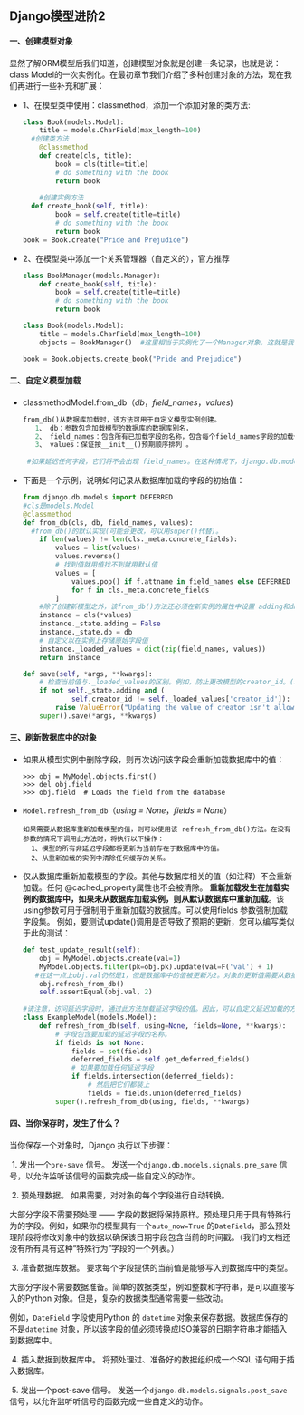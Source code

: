 ## Django模型进阶2



#### 一、创建模型对象

​	显然了解ORM模型后我们知道，创建模型对象就是创建一条记录，也就是说：class Model的一次实例化。在最初章节我们介绍了多种创建对象的方法，现在我们再进行一些补充和扩展：

- 1、在模型类中使用：classmethod，添加一个添加对象的类方法:

  ```python
  class Book(models.Model):
      title = models.CharField(max_length=100)
  	#创建类方法
      @classmethod
      def create(cls, title):
          book = cls(title=title)
          # do something with the book
          return book
      
      #创建实例方法
  	def create_book(self, title):
          book = self.create(title=title)
          # do something with the book
          return book
  book = Book.create("Pride and Prejudice")
  ```

- 2、在模型类中添加一个关系管理器（自定义的），官方推荐

  ```python
  class BookManager(models.Manager):
      def create_book(self, title):
          book = self.create(title=title)
          # do something with the book
          return book
  
  class Book(models.Model):
      title = models.CharField(max_length=100)
      objects = BookManager()  #这里相当于实例化了一个Manager对象，这就是我们平时使用的objects，也就是说我们平时使用的objects也是Manager的对象，里面自带了all、filter等方法。
  
  book = Book.objects.create_book("Pride and Prejudice")
  ```

  

#### 二、自定义模型加载

- classmethodModel.from_db（*db*，*field_names*，*values*)

  ```python
  from_db()从数据库加载时，该方法可用于自定义模型实例创建。
     1、 db：参数包含加载模型的数据库的数据库别名，
     2、 field_names：包含所有已加载字段的名称，包含每个field_names字段的加载值values 。field_names与values顺序相同。
     3、 values：保证按__init__()预期顺序排列 。
     
   #如果延迟任何字段，它们将不会出现 field_names。在这种情况下，django.db.models.DEFERRED 为每个缺少的字段分配值。除了创建新模型之外，该from_db()方法还必须在新实例的属性中设置 adding和db标志_state。 
  ```

- 下面是一个示例，说明如何记录从数据库加载的字段的初始值： 

  ```python
  from django.db.models import DEFERRED
  #cls是models.Model
  @classmethod
  def from_db(cls, db, field_names, values):
    #from_db()的默认实现(可能会更改，可以用super()代替)。
      if len(values) != len(cls._meta.concrete_fields):
          values = list(values)
          values.reverse()
          # 找到值就用值找不到就用默认值
          values = [
              values.pop() if f.attname in field_names else DEFERRED
              for f in cls._meta.concrete_fields
          ]
      #除了创建新模型之外，该from_db()方法还必须在新实例的属性中设置 adding和db标志_state。
      instance = cls(*values)
      instance._state.adding = False
      instance._state.db = db
      # 自定义以在实例上存储原始字段值
      instance._loaded_values = dict(zip(field_names, values))
      return instance
  
  def save(self, *args, **kwargs):
      # 检查当前值与._loaded_values的区别。例如，防止更改模型的creator_id。(本例不支持'creator_id'被延迟的情况)。
      if not self._state.adding and (
              self.creator_id != self._loaded_values['creator_id']):
          raise ValueError("Updating the value of creator isn't allowed")
      super().save(*args, **kwargs)
  ```

  

#### 三、刷新数据库中的对象

- 如果从模型实例中删除字段，则再次访问该字段会重新加载数据库中的值：

  ```
  >>> obj = MyModel.objects.first()
  >>> del obj.field
  >>> obj.field  # Loads the field from the database
  ```

- `Model.refresh_from_db`（*using = None*，*fields = None*）

  ```
  如果需要从数据库重新加载模型的值，则可以使用该 refresh_from_db()方法。在没有参数的情况下调用此方法时，将执行以下操作：
  	1、模型的所有非延迟字段都将更新为当前存在于数据库中的值。
  	2、从重新加载的实例中清除任何缓存的关系。
  ```

- 仅从数据库重新加载模型的字段。其他与数据库相关的值（如注释）不会重新加载。任何 @cached_property属性也不会被清除。
  **重新加载发生在加载实例的数据库中，如果未从数据库加载实例，则从默认数据库中重新加载**。该 using参数可用于强制用于重新加载的数据库。可以使用fields 参数强制加载字段集。
  例如，要测试update()调用是否导致了预期的更新，您可以编写类似于此的测试：

  ```python
  def test_update_result(self):
      obj = MyModel.objects.create(val=1)
      MyModel.objects.filter(pk=obj.pk).update(val=F('val') + 1)
     #在这一点上obj.val仍然是1，但是数据库中的值被更新为2。对象的更新值需要从数据库中重新加载。
      obj.refresh_from_db()
      self.assertEqual(obj.val, 2)
      
  #请注意，访问延迟字段时，通过此方法加载延迟字段的值。因此，可以自定义延迟加载的方式。下面的示例显示了在重新加载延迟字段时如何重新加载所有实例的字段：
  class ExampleModel(models.Model):
      def refresh_from_db(self, using=None, fields=None, **kwargs):
          # 字段包含要加载的延迟字段的名称。
          if fields is not None:
              fields = set(fields)
              deferred_fields = self.get_deferred_fields()
              # 如果要加载任何延迟字段
              if fields.intersection(deferred_fields):
                  # 然后把它们都装上
                  fields = fields.union(deferred_fields)
          super().refresh_from_db(using, fields, **kwargs)
  ```



#### 四、当你保存时，发生了什么？

当你保存一个对象时，Django 执行以下步骤：

​	1\. 发出一个`pre-save` 信号。 发送一个`django.db.models.signals.pre_save` 信号，以允许监听该信号的函数完成一些自定义的动作。

​	2\. 预处理数据。 如果需要，对对象的每个字段进行自动转换。

大部分字段不需要预处理 —— 字段的数据将保持原样。预处理只用于具有特殊行为的字段。例如，如果你的模型具有一个`auto_now=True` 的`DateField`，那么预处理阶段将修改对象中的数据以确保该日期字段包含当前的时间戳。（我们的文档还没有所有具有这种“特殊行为”字段的一个列表。）

​	3\. 准备数据库数据。 要求每个字段提供的当前值是能够写入到数据库中的类型。

大部分字段不需要数据准备。简单的数据类型，例如整数和字符串，是可以直接写入的Python 对象。但是，复杂的数据类型通常需要一些改动。

例如，`DateField` 字段使用Python 的 `datetime` 对象来保存数据。数据库保存的不是`datetime` 对象，所以该字段的值必须转换成ISO兼容的日期字符串才能插入到数据库中。

​	4\. 插入数据到数据库中。 将预处理过、准备好的数据组织成一个SQL 语句用于插入数据库。

​	5\. 发出一个post-save 信号。 发送一个`django.db.models.signals.post_save` 信号，以允许监听听信号的函数完成一些自定义的动作。

